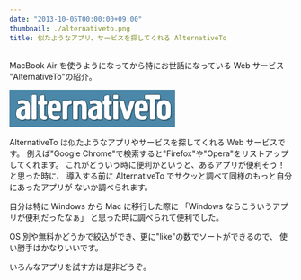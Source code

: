 ```yaml
---
date: "2013-10-05T00:00:00+09:00"
thumbnail: ./alternativeto.png
title: 似たようなアプリ、サービスを探してくれる AlternativeTo
---
```


MacBook Air を使うようになってから特にお世話になっている Web サービス
"AlternativeTo"の紹介。

[![AlternativeTo Logo](./alternativeto.png)](http://alternativeto.net/)

AlternativeTo は似たようなアプリやサービスを探してくれる Web サービスです。
例えば"Google Chrome"で検索すると"Firefox"や"Opera"をリストアップしてくれます。
これがどういう時に便利かというと、あるアプリが便利そう！と思った時に、
導入する前に AlternativeTo でサクッと調べて同様のもっと自分にあったアプリが
ないか調べられます。

自分は特に Windows から Mac に移行した際に
「Windows ならこういうアプリが便利だったなぁ」
と思った時に調べられて便利でした。

OS 別や無料かどうかで絞込ができ、更に"like"の数でソートができるので、
使い勝手はかなりいいです。

いろんなアプリを試す方は是非どうぞ。

